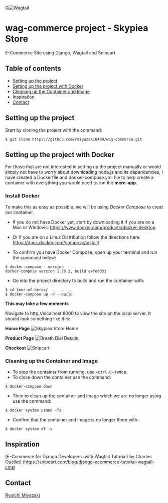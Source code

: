G![Wagtail](https://miro.medium.com/max/2536/1*qkPzyorkZ1-1NXbMLiE6gg.jpeg)

# wag-commerce project - Skypiea Store
E-Commerce Site using Django, Wagtail and Snipcart

## Table of contents

- [Setting up the project](#setting-up-the-project)
- [Setting up the project with Docker](#setting-up-the-project-with-docker)
- [Cleaning up the Container and Image](#cleaning-up-the-container-and-image)
- [Inspiration](#inspiration)
- [Contact](#contact)

## Setting up the project

  Start by cloning the project with the command:
  ```
  $ git clone https://github.com/rmiyazaki6499/wag-commerce.git
  ```
  
  ## Setting up the project with Docker

  For those that are not interested in setting up the project manually or would simply not have to worry about downloading node.js and its dependencies, I have      created a Dockerfile and docker-compose.yml file to help create a container with everything you would need to run the **mern-app**.

  ### Install Docker

  To make this as easy as possible, we will be using *Docker Compose* to creat our container.

  - If you do not have Docker yet, start by downloading it if you are on a Mac or Windows:
  https://www.docker.com/products/docker-desktop

  - Or if you are on a Linux Distribution follow the directions here:
  https://docs.docker.com/compose/install/

  - To confirm you have Docker Compose, open up your terminal and run the command below:

  ```
  $ docker-compose --version
  docker-compose version 1.26.2, build eefe0d31
  ```
  
  - Go into the project directory to build and run the container with:

  ```
  $ cd tour-of-heros/
  $ docker-compose up -d --build
  ```

  **This may take a few moments**
  
  Navigate to http://localhost:8000 to view the site on the local server.
It should look something like this:

**Home Page**
![Skypiea Store Home](https://user-images.githubusercontent.com/41876764/90873445-08f0a200-e353-11ea-995e-35291338f318.png)

**Product Page**
![Breath Dial Details](https://user-images.githubusercontent.com/41876764/90873592-3e958b00-e353-11ea-8184-d0f61f23d91c.png)

**Checkout**
![Snipcart](https://user-images.githubusercontent.com/41876764/90873643-54a34b80-e353-11ea-8fc8-0b28f7166cf2.png)
  
  ### Cleaning up the Container and Image

  - To stop the container from running, use `<Ctrl-C>` twice.
  - To close down the container use the command:

  ```
  $ docker-compose down
  ```
  - Then to clean up the container and image which we are no longer using use the command:

  ```
  $ docker system prune -fa
  ```

  - Confirm that the container and image is no longer there with:

  ```
  $ docker system df -v
  ```

## Inspiration

[E-Commerce for Django Developers (with Wagtail Tutorial)
by Charles Ouellet]
(https://snipcart.com/blog/django-ecommerce-tutorial-wagtail-cms)

## Contact

[Ryuichi Miyazaki](https://github.com/rmiyazaki6499)
